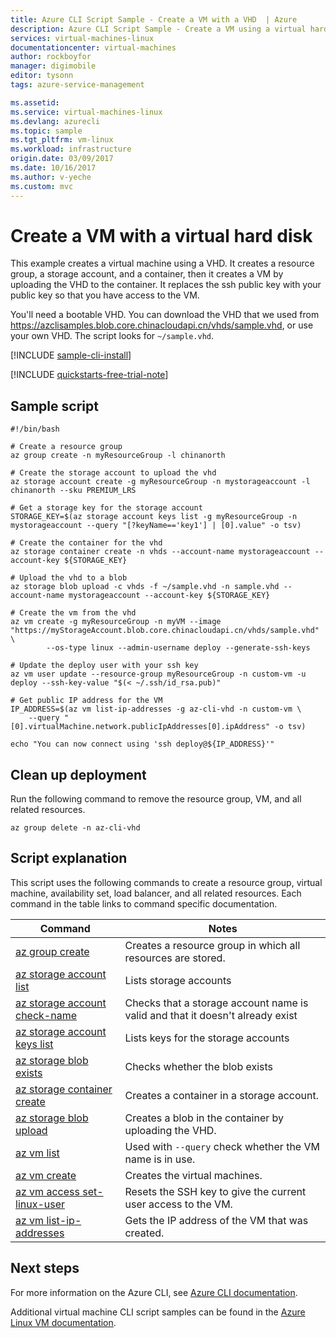 ```yaml
---
title: Azure CLI Script Sample - Create a VM with a VHD  | Azure
description: Azure CLI Script Sample - Create a VM using a virtual hard disk.
services: virtual-machines-linux
documentationcenter: virtual-machines
author: rockboyfor
manager: digimobile
editor: tysonn
tags: azure-service-management

ms.assetid:
ms.service: virtual-machines-linux
ms.devlang: azurecli
ms.topic: sample
ms.tgt_pltfrm: vm-linux
ms.workload: infrastructure
origin.date: 03/09/2017
ms.date: 10/16/2017
ms.author: v-yeche
ms.custom: mvc
---
```


# Create a VM with a virtual hard disk

This example creates a virtual machine using a VHD.
It creates a resource group, a storage account, and a container,
then it creates a VM by uploading the VHD to the container.
It replaces the ssh public key with your public key so that you have access to the VM.

You'll need a bootable VHD.
You can download the VHD that we used from https://azclisamples.blob.core.chinacloudapi.cn/vhds/sample.vhd,
or use your own VHD. The script looks for `~/sample.vhd`.

[!INCLUDE [sample-cli-install](../../../includes/sample-cli-install.md)]

[!INCLUDE [quickstarts-free-trial-note](../../../includes/quickstarts-free-trial-note.md)]

## Sample script

```azurecli
#!/bin/bash

# Create a resource group
az group create -n myResourceGroup -l chinanorth

# Create the storage account to upload the vhd
az storage account create -g myResourceGroup -n mystorageaccount -l chinanorth --sku PREMIUM_LRS

# Get a storage key for the storage account
STORAGE_KEY=$(az storage account keys list -g myResourceGroup -n mystorageaccount --query "[?keyName=='key1'] | [0].value" -o tsv)

# Create the container for the vhd
az storage container create -n vhds --account-name mystorageaccount --account-key ${STORAGE_KEY}

# Upload the vhd to a blob
az storage blob upload -c vhds -f ~/sample.vhd -n sample.vhd --account-name mystorageaccount --account-key ${STORAGE_KEY}

# Create the vm from the vhd
az vm create -g myResourceGroup -n myVM --image "https://myStorageAccount.blob.core.chinacloudapi.cn/vhds/sample.vhd" \
        --os-type linux --admin-username deploy --generate-ssh-keys

# Update the deploy user with your ssh key
az vm user update --resource-group myResourceGroup -n custom-vm -u deploy --ssh-key-value "$(< ~/.ssh/id_rsa.pub)"

# Get public IP address for the VM
IP_ADDRESS=$(az vm list-ip-addresses -g az-cli-vhd -n custom-vm \
    --query "[0].virtualMachine.network.publicIpAddresses[0].ipAddress" -o tsv)

echo "You can now connect using 'ssh deploy@${IP_ADDRESS}'"
```

## Clean up deployment 

Run the following command to remove the resource group, VM, and all related resources.

```azurecli 
az group delete -n az-cli-vhd
```

## Script explanation

This script uses the following commands to create a resource group, virtual machine, availability set, load balancer, and all related resources. Each command in the table links to command specific documentation.

| Command | Notes |
|---|---|
| [az group create](https://docs.microsoft.com/cli/azure/group#az_group_create) | Creates a resource group in which all resources are stored. |
| [az storage account list](https://docs.microsoft.com/cli/azure/storage/account#az_storage_account_list) | Lists storage accounts |
| [az storage account check-name](https://docs.microsoft.com/cli/azure/storage/account#az_storage_account_check_name) | Checks that a storage account name is valid and that it doesn't already exist |
| [az storage account keys list](https://docs.microsoft.com/cli/azure/storage/account/keys#az_storage_account_keys_list) | Lists keys for the storage accounts |
| [az storage blob exists](https://docs.microsoft.com/cli/azure/storage/blob#az_storage_blob_exists) | Checks whether the blob exists |
| [az storage container create](https://docs.microsoft.com/cli/azure/storage/container#az_storage_container_create) | Creates a container in a storage account. |
| [az storage blob upload](https://docs.microsoft.com/cli/azure/storage/blob#az_storage_blob_upload) | Creates a blob in the container by uploading the VHD. |
| [az vm list](https://docs.microsoft.com/cli/azure/vm#az_vm_list) | Used with `--query` check whether the VM name is in use. | 
| [az vm create](https://docs.microsoft.com/cli/azure/vm/availability-set#az_vm_availability_set_create) | Creates the virtual machines. |
| [az vm access set-linux-user](https://docs.microsoft.com/cli/azure/vm/access#az_vm_access_set_linux_user) | Resets the SSH key to give the current user access to the VM. |
| [az vm list-ip-addresses](https://docs.microsoft.com/cli/azure/vm#az_vm_list-ip-addresses) | Gets the IP address of the VM that was created. |

## Next steps

For more information on the Azure CLI, see [Azure CLI documentation](https://docs.microsoft.com/cli/azure/overview).

Additional virtual machine CLI script samples can be found in the [Azure Linux VM documentation](../linux/cli-samples.md?toc=%2fvirtual-machines%2flinux%2ftoc.json).

<!--Update_Description: update link-->